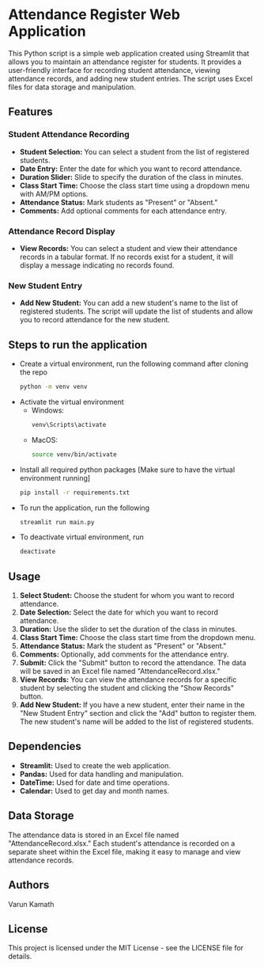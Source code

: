 # Attendance Register Web Application
This Python script is a simple web application created using Streamlit that allows you to maintain an attendance register for students. It provides a user-friendly interface for recording student attendance, viewing attendance records, and adding new student entries. The script uses Excel files for data storage and manipulation.

## Features
### Student Attendance Recording
- **Student Selection:** You can select a student from the list of registered students.
- **Date Entry:** Enter the date for which you want to record attendance.
- **Duration Slider:** Slide to specify the duration of the class in minutes.
- **Class Start Time:** Choose the class start time using a dropdown menu with AM/PM options.
- **Attendance Status:** Mark students as "Present" or "Absent."
- **Comments:** Add optional comments for each attendance entry.

### Attendance Record Display
- **View Records:** You can select a student and view their attendance records in a tabular format. If no records exist for a student, it will display a message indicating no records found.
### New Student Entry
- **Add New Student:** You can add a new student's name to the list of registered students. The script will update the list of students and allow you to record attendance for the new student.

## Steps to run the application
- Create a virtual environment, run the following command after cloning the repo
  ```bash
  python -m venv venv
  ```
- Activate the virtual environment
  - Windows:
    ```bash
    venv\Scripts\activate
    ```
  - MacOS:
    ```bash
    source venv/bin/activate
    ```
- Install all required python packages [Make sure to have the virtual environment running]
  ```bash
  pip install -r requirements.txt
  ```
- To run the application, run the following
  ```bash
  streamlit run main.py
  ```
- To deactivate virtual environment, run
  ```bash
  deactivate
  ```

## Usage
1) **Select Student:** Choose the student for whom you want to record attendance.
2) **Date Selection:** Select the date for which you want to record attendance.
3) **Duration:** Use the slider to set the duration of the class in minutes.
4) **Class Start Time:** Choose the class start time from the dropdown menu.
5) **Attendance Status:** Mark the student as "Present" or "Absent."
6) **Comments:** Optionally, add comments for the attendance entry.
7) **Submit:** Click the "Submit" button to record the attendance. The data will be saved in an Excel file named "AttendanceRecord.xlsx."
8) **View Records:** You can view the attendance records for a specific student by selecting the student and clicking the "Show Records" button.
9) **Add New Student:** If you have a new student, enter their name in the "New Student Entry" section and click the "Add" button to register them. The new student's name will be added to the list of registered students.

## Dependencies
- **Streamlit:** Used to create the web application.
- **Pandas:** Used for data handling and manipulation.
- **DateTime:** Used for date and time operations.
- **Calendar:** Used to get day and month names.

## Data Storage
The attendance data is stored in an Excel file named "AttendanceRecord.xlsx." Each student's attendance is recorded on a separate sheet within the Excel file, making it easy to manage and view attendance records.


## Authors
Varun Kamath

## License
This project is licensed under the MIT License - see the LICENSE file for details.

